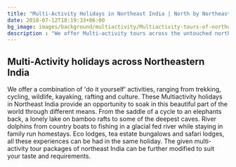```yaml
---
title: "Multi-Activity Holidays in Northeast India | North by Northeast Journeys"
date: 2018-07-12T18:19:33+06:00
bg_image: images/background/multiactivity/Multiactivity-tours-of-northeast-india-main.jpg
description : "We offer Multi-activity tours across the untouched northeastern states of India. These tours are a combination of various activities, such as cycling, hiking, rafting, etc.."
---
```


## Multi-Activity holidays across Northeastern India

We offer a combination of 'do it yourself' activities, ranging from trekking, cycling, wildlife, kayaking, rafting and culture. These Multiactivity holidays in Northeast India provide an opportunity to soak in this beautiful part of the world through different means. From the saddle of a cycle to an elephants back, a lonely lake on bamboo rafts to some of the deepest caves. River dolphins from country boats to fishing in a glacial fed river while staying in family run homestays. Eco lodges, tea estate bungalows and safari lodges, all these experiences can be had in the same holiday. The given multi-activity tour packages of northeast India can be further modified to suit your taste and requirements.